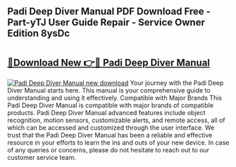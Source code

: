 ## Padi Deep Diver Manual PDF Download Free - Part-yTJ User Guide Repair - Service Owner Edition 8ysDc

# <h2><a href="http://bc63462.oget.top/?id=Padi+Deep+Diver+Manual">🔗Download New 👉🔴 Padi Deep Diver Manual</a></h2>

[![Padi Deep Diver Manual new download](https://i.imgur.com/5g1atiW.png)](http://bc63462.oget.top/?id=Padi+Deep+Diver+Manual)
Your journey with the Padi Deep Diver Manual starts here. This manual is your comprehensive guide to understanding and using it effectively. Compatible with Major Brands This Padi Deep Diver Manual is compatible with major brands of compatible products. Padi Deep Diver Manual advanced features include object recognition, motion sensors, customizable alerts, and remote access, all of which can be accessed and customized through the user interface. We trust that the Padi Deep Diver Manual has been a reliable and effective resource in your efforts to learn the ins and outs of your new device. In case of any queries or concerns, please do not hesitate to reach out to our customer service team.
